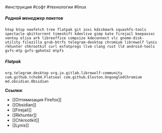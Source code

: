 #инструкция #софт #технологии #linux 
##### Родной менеджер пакетов
```
htop btop neofetch tree flatpak git inxi kdiskmark squashfs-tools spectacle qbittorrent timeshift kdenlive gimp kate firejail keepassxc ventoy elisa ark libreoffice compsize kdeconnect vlc gnome-disk-utility filezilla grub-btrfs telegram-desktop chromium librewolf lynis rkhunter chkrootkit curl exfatprogs llvm clang rust lld android-tools gvfs-mtp gvfs-gphoto2 mtpfs 
```
##### Flatpak
```
org.telegram.desktop org.io.gitlab.librewolf-community com.github.tchx84.Flatseal com.github.Eloston.UngoogledChromium md.obsidian.Obsidian 
```
**Ссылки**:
- [[Оптимизация Firefox]]
- [[Obsidian]]
- [[Firejail]]
- [[Rkhunter]]
- [[Chkrootkit]]
- [[Lynis]]